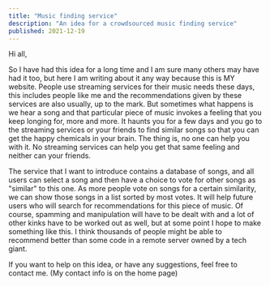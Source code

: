 ```yaml
---
title: "Music finding service"
description: "An idea for a crowdsourced music finding service"
published: 2021-12-19
---
```

Hi all,

So I have had this idea for a long time and I am sure many others may have had
it too, but here I am writing about it any way because this is MY website.
People use streaming services for their music needs these days, this includes
people like me and the recommendations given by these services are also
usually, up to the mark. But sometimes what happens is we hear a song and that
particular piece of music invokes a feeling that you keep longing for, more and
more. It haunts you for a few days and you go to the streaming services or your
friends to find similar songs so that you can get the happy chemicals in your
brain. The thing is, no one can help you with it. No streaming services can
help you get that same feeling and neither can your friends. 

The service that I want to introduce contains a database of songs, and all
users can select a song and then have a choice to vote for other songs as
"similar" to this one. As more people vote on songs for a certain similarity,
we can show those songs in a list sorted by most votes. It will help future
users who will search for recommendations for this piece of music. Of course,
spamming and manipulation will have to be dealt with and a lot of other kinks
have to be worked out as well, but at some point I hope to make something like
this. I think thousands of people might be able to recommend better than some
code in a remote server owned by a tech giant. 

If you want to help on this idea, or have any suggestions, feel free to contact
me. (My contact info is on the home page)
